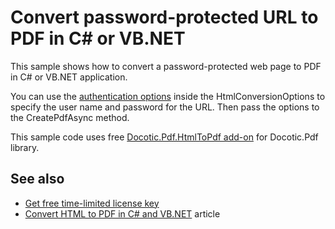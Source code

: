 # Convert password-protected URL to PDF in C# or VB.NET
This sample shows how to convert a password-protected web page to PDF in C# or VB.NET application.

You can use the [authentication options](https://bitmiracle.com/pdf-library/help/authenticationoptions.html) inside the HtmlConversionOptions to specify the user name and password for the URL. Then pass the options to the CreatePdfAsync method.

This sample code uses free [Docotic.Pdf.HtmlToPdf add-on](https://www.nuget.org/packages/BitMiracle.Docotic.Pdf.HtmlToPdf/) for Docotic.Pdf library.

## See also
* [Get free time-limited license key](https://bitmiracle.com/pdf-library/download-pdf-library.aspx)
* [Convert HTML to PDF in C# and VB.NET](https://bitmiracle.com/pdf-library/html-to-pdf.aspx) article